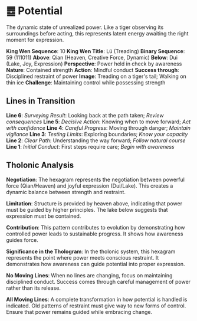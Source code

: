 # ䷉ Potential

The dynamic state of unrealized power. Like a tiger observing its surroundings before acting, this represents latent energy awaiting the right moment for expression.


**King Wen Sequence**: 10
**King Wen Title**: Lü (Treading)
**Binary Sequence**: 59 (111011)
**Above**: Qian (Heaven, Creative Force, Dynamic)
**Below**: Dui (Lake, Joy, Expression)
**Perspective**: Power held in check by awareness
**Nature**: Contained strength
**Action**: Mindful conduct
**Success through**: Disciplined restraint of power
**Image**: Treading on a tiger's tail; Walking on thin ice
**Challenge**: Maintaining control while possessing strength

## Lines in Transition
**Line 6**: *Surveying Result*: Looking back at the path taken; *Review consequences*
**Line 5**: *Decisive Action*: Knowing when to move forward; *Act with confidence*
**Line 4**: *Careful Progress*: Moving through danger; *Maintain vigilance*
**Line 3**: *Testing Limits*: Exploring boundaries; *Know your capacity*
**Line 2**: *Clear Path*: Understanding the way forward; *Follow natural course*
**Line 1**: *Initial Conduct*: First steps require care; *Begin with awareness*

## Tholonic Analysis
**Negotiation**: The hexagram represents the negotiation between powerful force (Qian/Heaven) and joyful expression (Dui/Lake). This creates a dynamic balance between strength and restraint.

**Limitation**: Structure is provided by heaven above, indicating that power must be guided by higher principles. The lake below suggests that expression must be contained.

**Contribution**: This pattern contributes to evolution by demonstrating how controlled power leads to sustainable progress. It shows how awareness guides force.

**Significance in the Thologram**: In the tholonic system, this hexagram represents the point where power meets conscious restraint. It demonstrates how awareness can guide potential into proper expression.

**No Moving Lines**: When no lines are changing, focus on maintaining disciplined conduct. Success comes through careful management of power rather than its release.

**All Moving Lines**: A complete transformation in how potential is handled is indicated. Old patterns of restraint must give way to new forms of control. Ensure that power remains guided while embracing change.
